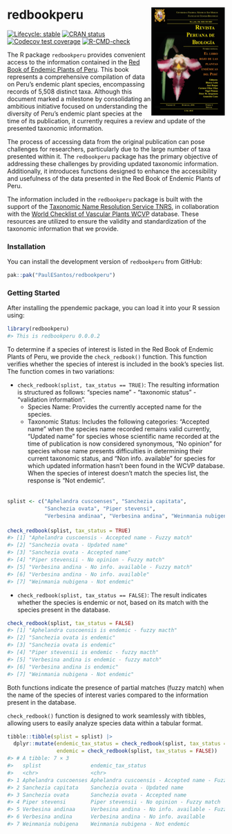 
<!-- README.md is generated from README.Rmd. Please edit that file -->

# redbookperu <a href='https://github.com/PaulESantos/redbookperu'><img src='man/figures/cover_ppendemic.jpg' align="right" height="250" width="170" /></a>

<!-- badges: start -->

[![Lifecycle:
stable](https://img.shields.io/badge/lifecycle-stable-green.svg)](https://lifecycle.r-lib.org/articles/stages.html#stable)
[![CRAN
status](https://www.r-pkg.org/badges/version/redbookperu)](https://CRAN.R-project.org/package=redbookperu)
[![Codecov test
coverage](https://codecov.io/gh/PaulESantos/redbookperu/branch/main/graph/badge.svg)](https://app.codecov.io/gh/PaulESantos/redbookperu?branch=main)
[![R-CMD-check](https://github.com/PaulESantos/redbookperu/actions/workflows/R-CMD-check.yaml/badge.svg)](https://github.com/PaulESantos/redbookperu/actions/workflows/R-CMD-check.yaml)
<!-- badges: end -->

The R package `redbookperu` provides convenient access to the
information contained in the [Red Book of Endemic Plants of
Peru](https://revistasinvestigacion.unmsm.edu.pe/index.php/rpb/issue/view/153).
This book represents a comprehensive compilation of data on Peru’s
endemic plant species, encompassing records of 5,508 distinct taxa.
Although this document marked a milestone by consolidating an ambitious
initiative focused on understanding the diversity of Peru’s endemic
plant species at the time of its publication, it currently requires a
review and update of the presented taxonomic information.

The process of accessing data from the original publication can pose
challenges for researchers, particularly due to the large number of taxa
presented within it. The `redbookperu` package has the primary objective
of addressing these challenges by providing updated taxonomic
information. Additionally, it introduces functions designed to enhance
the accessibility and usefulness of the data presented in the Red Book
of Endemic Plants of Peru.

The information included in the `redbookperu` package is built with the
support of the [Taxonomic Name Resolution Service
TNRS](https://tnrs.biendata.org/), in collaboration with the [World
Checklist of Vascular Plants
WCVP](https://powo.science.kew.org/about-wcvp) database. These resources
are utilized to ensure the validity and standardization of the taxonomic
information that we provide.

### Installation

You can install the development version of `redbookperu` from GitHub:

``` r
pak::pak("PaulESantos/redbookperu")
```

### Getting Started

After installing the ppendemic package, you can load it into your R
session using:

``` r
library(redbookperu)
#> This is redbookperu 0.0.0.2
```

To determine if a species of interest is listed in the Red Book of
Endemic Plants of Peru, we provide the `check_redbook()` function. This
function verifies whether the species of interest is included in the
book’s species list. The function comes in two variations:

- `check_redbook(splist, tax_status == TRUE)`: The resulting information
  is structured as follows: “species name” - “taxonomic status” -
  “validation information”.
  - Species Name: Provides the currently accepted name for the species.
  - Taxonomic Status: Includes the following categories: “Accepted name”
    when the species name recorded remains valid currently, “Updated
    name” for species whose scientific name recorded at the time of
    publication is now considered synonymous, “No opinion” for species
    whose name presents difficulties in determining their current
    taxonomic status, and “Non info. available” for species for which
    updated information hasn’t been found in the WCVP database. When the
    species of interest doesn’t match the species list, the response is
    “Not endemic”.

``` r

splist <- c("Aphelandra cuscoenses", "Sanchezia capitata",
            "Sanchezia ovata", "Piper stevensi",
            "Verbesina andinaa", "Verbesina andina", "Weinmania nubigena")

check_redbook(splist, tax_status = TRUE)
#> [1] "Aphelandra cuscoensis - Accepted name - Fuzzy match"
#> [2] "Sanchezia ovata - Updated name"                     
#> [3] "Sanchezia ovata - Accepted name"                    
#> [4] "Piper stevensii - No opinion - Fuzzy match"         
#> [5] "Verbesina andina - No info. available - Fuzzy match"
#> [6] "Verbesina andina - No info. available"              
#> [7] "Weinmania nubigena - Not endemic"
```

- `check_redbook(splist, tax_status == FALSE)`: The result indicates
  whether the species is endemic or not, based on its match with the
  species present in the database.

``` r
check_redbook(splist, tax_status = FALSE)
#> [1] "Aphelandra cuscoensis is endemic - fuzzy macth"
#> [2] "Sanchezia ovata is endemic"                    
#> [3] "Sanchezia ovata is endemic"                    
#> [4] "Piper stevensii is endemic - fuzzy macth"      
#> [5] "Verbesina andina is endemic - fuzzy match"     
#> [6] "Verbesina andina is endemic"                   
#> [7] "Weinmania nubigena - Not endemic"
```

Both functions indicate the presence of partial matches (fuzzy match)
when the name of the species of interest varies compared to the
information present in the database.

`check_redbook()` function is designed to work seamlessly with tibbles,
allowing users to easily analyze species data within a tabular format.

``` r
tibble::tibble(splist = splist) |> 
  dplyr::mutate(endemic_tax_status = check_redbook(splist, tax_status = TRUE),
                endemic = check_redbook(splist, tax_status = FALSE))
#> # A tibble: 7 × 3
#>   splist                endemic_tax_status                               endemic
#>   <chr>                 <chr>                                            <chr>  
#> 1 Aphelandra cuscoenses Aphelandra cuscoensis - Accepted name - Fuzzy m… Aphela…
#> 2 Sanchezia capitata    Sanchezia ovata - Updated name                   Sanche…
#> 3 Sanchezia ovata       Sanchezia ovata - Accepted name                  Sanche…
#> 4 Piper stevensi        Piper stevensii - No opinion - Fuzzy match       Piper …
#> 5 Verbesina andinaa     Verbesina andina - No info. available - Fuzzy m… Verbes…
#> 6 Verbesina andina      Verbesina andina - No info. available            Verbes…
#> 7 Weinmania nubigena    Weinmania nubigena - Not endemic                 Weinma…
```
